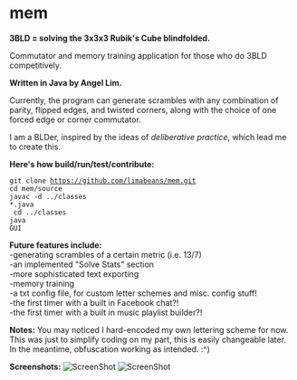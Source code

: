mem
===

<b>3BLD = solving the 3x3x3 Rubik's Cube blindfolded.</b>

Commutator and memory training application for those who do 3BLD competitively. 

<b>Written in Java by Angel Lim.</b>

Currently, the program can generate scrambles with any combination of parity, flipped edges, and twisted corners, along with the choice of one forced edge or corner commutator.

I am a BLDer, inspired by the ideas of <i>deliberative practice</i>, which lead me to create this.

<b>Here's how build/run/test/contribute:</b>

<code>git clone https://github.com/limabeans/mem.git</code><br>
<code>cd mem/source</code><br>
<code>javac -d ../classes *.java</code><br>
<code> cd ../classes</code><br>
<code>java GUI</code>

<b>Future features include:</b><br>
-generating scrambles of a certain metric (i.e. 13/7)<br>
-an implemented "Solve Stats" section<br>
-more sophisticated text exporting<br>
-memory training<br>
-a txt config file, for custom letter schemes and misc. config stuff!<br>
-the first timer with a built in Facebook chat?!<br>
-the first timer with a built in music playlist builder?!<br>

<b>Notes:</b>
You may noticed I hard-encoded my own lettering scheme for now.
This was just to simplify coding on my part, this is easily changeable later.
In the meantime, obfuscation working as intended. :^)

<b>Screenshots:</b>
![ScreenShot](https://raw.github.com/limabeans/mem/master/screenshots_v0.5/screenshot2.png)
![ScreenShot](https://raw.github.com/limabeans/mem/master/screenshots_v0.5/screenshot1.png)


